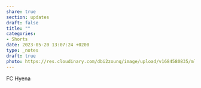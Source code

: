 ```yaml
---
share: true
section: updates
draft: false
title: ""
categories:
- Shorts
date: 2023-05-20 13:07:24 +0200
type: _notes
draft: true
photo: https://res.cloudinary.com/dbi2zounq/image/upload/v1684580835/mluqdrj0gu1b9oyjsi8p.jpg
---
```


FC Hyena
